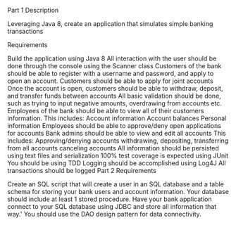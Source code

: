
Part 1
Description

Leveraging Java 8, create an application that simulates simple banking transactions

Requirements

Build the application using Java 8
All interaction with the user should be done through the console using the Scanner class
Customers of the bank should be able to register with a username and password, and apply to open an account.
Customers should be able to apply for joint accounts
Once the account is open, customers should be able to withdraw, deposit, and transfer funds between accounts
All basic validation should be done, such as trying to input negative amounts, overdrawing from accounts etc.
Employees of the bank should be able to view all of their customers information. This includes:
Account information
Account balances
Personal information
Employees should be able to approve/deny open applications for accounts
Bank admins should be able to view and edit all accounts
This includes:
Approving/denying accounts
withdrawing, depositing, transferring from all accounts
canceling accounts
All information should be persisted using text files and serialization
100% test coverage is expected using JUnit
You should be using TDD
Logging should be accomplished using Log4J
All transactions should be logged
Part 2
Requirements

Create an SQL script that will create a user in an SQL database and a table schema for storing your bank users and account information.
Your database should include at least 1 stored procedure.
Have your bank application connect to your SQL database using JDBC and store all information that way.'
You should use the DAO design pattern for data connectivity.
